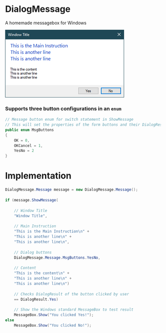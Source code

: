 # DialogMessage
A homemade messagebox for Windows

![Message](Message.png?raw=true "Message")

### Supports three button configurations in an `enum`
```csharp
// Message button enum for switch statement in ShowMessage
// This will set the properties of the form buttons and their DialogResult
public enum MsgButtons
{
    OK = 0,
    OKCancel = 1,
    YesNo = 2
}
```
# Implementation

```csharp
DialogMessage.Message message = new DialogMessage.Message();

if (message.ShowMessage(

    // Window Title
    "Window Title",

    // Main Instruction
    "This is the Main Instruction\n" +
    "This is another line\n" +
    "This is another line\n",

    // Dialog buttons
    DialogMessage.Message.MsgButtons.YesNo,

    // Content
    "This is the content\n" +
    "This is another line\n" +
    "This is another line\n")

    // Checks DialogResult of the button clicked by user
    == DialogResult.Yes) 

    // Show the Windows standard MessageBox to test result
    MessageBox.Show("You clicked Yes!");
else
    MessageBox.Show("You clicked No!");
```
